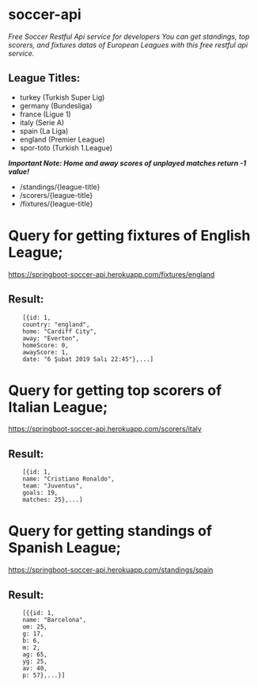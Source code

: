 # soccer-api

_Free Soccer Restful Api service for developers_
_You can get standings, top scorers, and fixtures datas of European Leagues with this free restful api service._

## League Titles:
* turkey		(Turkish Super Lig)
* germany		(Bundesliga)
* france		(Ligue 1)
* italy		(Serie A)
* spain		(La Liga)
* england		(Premier League)
* spor-toto	(Turkish 1.League)

_**Important Note: Home and away scores of unplayed matches return -1 value!**_

* /standings/{league-title}
* /scorers/{league-title}
* /fixtures/{league-title}

# Query for getting fixtures of English League;
https://springboot-soccer-api.herokuapp.com/fixtures/england

## Result:
        [{id: 1,
        country: "england",
        home: "Cardiff City",
        away: "Everton",
        homeScore: 0,
        awayScore: 1,
        date: "6 Şubat 2019 Salı 22:45"},...]

# Query for getting top scorers of Italian League;
https://springboot-soccer-api.herokuapp.com/scorers/italy

## Result:
        [{id: 1,
        name: "Cristiano Ronaldo",
        team: "Juventus",
        goals: 19,
        matches: 25},...]


# Query for getting standings of Spanish League;
https://springboot-soccer-api.herokuapp.com/standings/spain

## Result:
        [{{id: 1,
        name: "Barcelona",
        om: 25,
        g: 17,
        b: 6,
        m: 2,
        ag: 65,
        yg: 25,
        av: 40,
        p: 57},...}]
